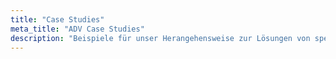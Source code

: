 ```yaml
---
title: "Case Studies"
meta_title: "ADV Case Studies"
description: "Beispiele für unser Herangehensweise zur Lösungen von spezifischen Herausforderungen"
---
```

